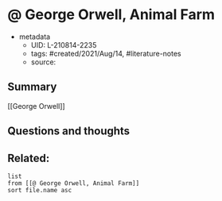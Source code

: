 # @ George Orwell, Animal Farm


- metadata
	- UID: L-210814-2235
	- tags: #created/2021/Aug/14, #literature-notes 
	- source: 

## Summary
[[George Orwell]]


## Questions and thoughts


## Related:
```dataview
list
from [[@ George Orwell, Animal Farm]]
sort file.name asc
```
